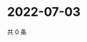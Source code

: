 # 2022-07-03

共 0 条

<!-- BEGIN WEIBO -->
<!-- 最后更新时间 Sun Jul 03 2022 07:01:07 GMT+0800 (China Standard Time) -->

<!-- END WEIBO -->

